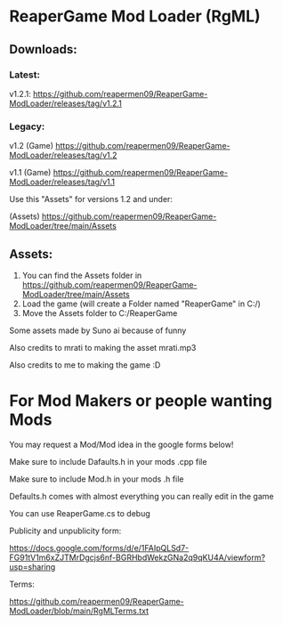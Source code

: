 # ReaperGame Mod Loader (RgML)

## Downloads:
### Latest:

v1.2.1: https://github.com/reapermen09/ReaperGame-ModLoader/releases/tag/v1.2.1

### Legacy:
v1.2 (Game) https://github.com/reapermen09/ReaperGame-ModLoader/releases/tag/v1.2

v1.1 (Game) https://github.com/reapermen09/ReaperGame-ModLoader/releases/tag/v1.1



Use this "Assets" for versions 1.2 and under:

(Assets) https://github.com/reapermen09/ReaperGame-ModLoader/tree/main/Assets

## Assets:
1. You can find the Assets folder in https://github.com/reapermen09/ReaperGame-ModLoader/tree/main/Assets
2. Load the game (will create a Folder named "ReaperGame" in C:/)
3. Move the Assets folder to C:/ReaperGame

Some assets made by Suno ai because of funny

Also credits to mrati to making the asset mrati.mp3

Also credits to me to making the game :D

# For Mod Makers or people wanting Mods

You may request a Mod/Mod idea in the google forms below!

Make sure to include Dafaults.h in your mods .cpp file

Make sure to include Mod.h in your mods .h file

Defaults.h comes with almost everything you can really edit in the game

You can use ReaperGame.cs to debug

Publicity and unpublicity form:

https://docs.google.com/forms/d/e/1FAIpQLSd7-FG91tV1m6xZJTMrDgcjs6nf-BGRHbdWekzGNa2q9qKU4A/viewform?usp=sharing

Terms:

https://github.com/reapermen09/ReaperGame-ModLoader/blob/main/RgMLTerms.txt
